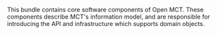 This bundle contains core software components of Open MCT. These 
components describe MCT's information model, and are responsible for 
introducing the API and infrastructure which supports domain objects.
